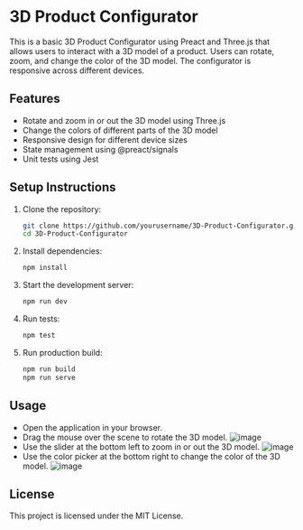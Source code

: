 # 3D Product Configurator

This is a basic 3D Product Configurator using Preact and Three.js that allows users to interact with a 3D model of a product. Users can rotate, zoom, and change the color of the 3D model. The configurator is responsive across different devices.

## Features

- Rotate and zoom in or out the 3D model using Three.js
- Change the colors of different parts of the 3D model
- Responsive design for different device sizes
- State management using @preact/signals
- Unit tests using Jest

## Setup Instructions

1. Clone the repository:

   ```bash
   git clone https://github.com/yourusername/3D-Product-Configurator.git
   cd 3D-Product-Configurator
   ```

2. Install dependencies:

   ```bash
   npm install
   ```

3. Start the development server:

   ```bash
   npm run dev
   ```

4. Run tests:

   ```bash
   npm test
   ```

5. Run production build:
   ```bash
   npm run build
   npm run serve
   ```

## Usage

- Open the application in your browser.
- Drag the mouse over the scene to rotate the 3D model.
  ![image](https://github.com/user-attachments/assets/ad599978-7968-4a81-9d2d-070a0db029c2)
- Use the slider at the bottom left to zoom in or out the 3D model.
  ![image](https://github.com/user-attachments/assets/2ed65d55-9e96-4b09-ae1e-cf6fc38d609a)
- Use the color picker at the bottom right to change the color of the 3D model.
  ![image](https://github.com/user-attachments/assets/f9f1130b-a566-491c-9767-0097885eebc6)


## License

This project is licensed under the MIT License.
